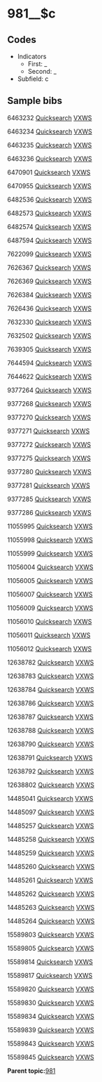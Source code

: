 # 981\_\_$c

## Codes

-   Indicators
    -   First: \_
    -   Second: \_
-   Subfield: c

## Sample bibs

6463232 [Quicksearch](https://search.library.yale.edu/catalog/6463232) [VXWS](http://prodorbis.library.yale.edu:7014/vxws/GetHoldingsService?bibId=6463232)

6463234 [Quicksearch](https://search.library.yale.edu/catalog/6463234) [VXWS](http://prodorbis.library.yale.edu:7014/vxws/GetHoldingsService?bibId=6463234)

6463235 [Quicksearch](https://search.library.yale.edu/catalog/6463235) [VXWS](http://prodorbis.library.yale.edu:7014/vxws/GetHoldingsService?bibId=6463235)

6463236 [Quicksearch](https://search.library.yale.edu/catalog/6463236) [VXWS](http://prodorbis.library.yale.edu:7014/vxws/GetHoldingsService?bibId=6463236)

6470901 [Quicksearch](https://search.library.yale.edu/catalog/6470901) [VXWS](http://prodorbis.library.yale.edu:7014/vxws/GetHoldingsService?bibId=6470901)

6470955 [Quicksearch](https://search.library.yale.edu/catalog/6470955) [VXWS](http://prodorbis.library.yale.edu:7014/vxws/GetHoldingsService?bibId=6470955)

6482536 [Quicksearch](https://search.library.yale.edu/catalog/6482536) [VXWS](http://prodorbis.library.yale.edu:7014/vxws/GetHoldingsService?bibId=6482536)

6482573 [Quicksearch](https://search.library.yale.edu/catalog/6482573) [VXWS](http://prodorbis.library.yale.edu:7014/vxws/GetHoldingsService?bibId=6482573)

6482574 [Quicksearch](https://search.library.yale.edu/catalog/6482574) [VXWS](http://prodorbis.library.yale.edu:7014/vxws/GetHoldingsService?bibId=6482574)

6487594 [Quicksearch](https://search.library.yale.edu/catalog/6487594) [VXWS](http://prodorbis.library.yale.edu:7014/vxws/GetHoldingsService?bibId=6487594)

7622099 [Quicksearch](https://search.library.yale.edu/catalog/7622099) [VXWS](http://prodorbis.library.yale.edu:7014/vxws/GetHoldingsService?bibId=7622099)

7626367 [Quicksearch](https://search.library.yale.edu/catalog/7626367) [VXWS](http://prodorbis.library.yale.edu:7014/vxws/GetHoldingsService?bibId=7626367)

7626369 [Quicksearch](https://search.library.yale.edu/catalog/7626369) [VXWS](http://prodorbis.library.yale.edu:7014/vxws/GetHoldingsService?bibId=7626369)

7626384 [Quicksearch](https://search.library.yale.edu/catalog/7626384) [VXWS](http://prodorbis.library.yale.edu:7014/vxws/GetHoldingsService?bibId=7626384)

7626436 [Quicksearch](https://search.library.yale.edu/catalog/7626436) [VXWS](http://prodorbis.library.yale.edu:7014/vxws/GetHoldingsService?bibId=7626436)

7632330 [Quicksearch](https://search.library.yale.edu/catalog/7632330) [VXWS](http://prodorbis.library.yale.edu:7014/vxws/GetHoldingsService?bibId=7632330)

7632502 [Quicksearch](https://search.library.yale.edu/catalog/7632502) [VXWS](http://prodorbis.library.yale.edu:7014/vxws/GetHoldingsService?bibId=7632502)

7639305 [Quicksearch](https://search.library.yale.edu/catalog/7639305) [VXWS](http://prodorbis.library.yale.edu:7014/vxws/GetHoldingsService?bibId=7639305)

7644594 [Quicksearch](https://search.library.yale.edu/catalog/7644594) [VXWS](http://prodorbis.library.yale.edu:7014/vxws/GetHoldingsService?bibId=7644594)

7644622 [Quicksearch](https://search.library.yale.edu/catalog/7644622) [VXWS](http://prodorbis.library.yale.edu:7014/vxws/GetHoldingsService?bibId=7644622)

9377264 [Quicksearch](https://search.library.yale.edu/catalog/9377264) [VXWS](http://prodorbis.library.yale.edu:7014/vxws/GetHoldingsService?bibId=9377264)

9377268 [Quicksearch](https://search.library.yale.edu/catalog/9377268) [VXWS](http://prodorbis.library.yale.edu:7014/vxws/GetHoldingsService?bibId=9377268)

9377270 [Quicksearch](https://search.library.yale.edu/catalog/9377270) [VXWS](http://prodorbis.library.yale.edu:7014/vxws/GetHoldingsService?bibId=9377270)

9377271 [Quicksearch](https://search.library.yale.edu/catalog/9377271) [VXWS](http://prodorbis.library.yale.edu:7014/vxws/GetHoldingsService?bibId=9377271)

9377272 [Quicksearch](https://search.library.yale.edu/catalog/9377272) [VXWS](http://prodorbis.library.yale.edu:7014/vxws/GetHoldingsService?bibId=9377272)

9377275 [Quicksearch](https://search.library.yale.edu/catalog/9377275) [VXWS](http://prodorbis.library.yale.edu:7014/vxws/GetHoldingsService?bibId=9377275)

9377280 [Quicksearch](https://search.library.yale.edu/catalog/9377280) [VXWS](http://prodorbis.library.yale.edu:7014/vxws/GetHoldingsService?bibId=9377280)

9377281 [Quicksearch](https://search.library.yale.edu/catalog/9377281) [VXWS](http://prodorbis.library.yale.edu:7014/vxws/GetHoldingsService?bibId=9377281)

9377285 [Quicksearch](https://search.library.yale.edu/catalog/9377285) [VXWS](http://prodorbis.library.yale.edu:7014/vxws/GetHoldingsService?bibId=9377285)

9377286 [Quicksearch](https://search.library.yale.edu/catalog/9377286) [VXWS](http://prodorbis.library.yale.edu:7014/vxws/GetHoldingsService?bibId=9377286)

11055995 [Quicksearch](https://search.library.yale.edu/catalog/11055995) [VXWS](http://prodorbis.library.yale.edu:7014/vxws/GetHoldingsService?bibId=11055995)

11055998 [Quicksearch](https://search.library.yale.edu/catalog/11055998) [VXWS](http://prodorbis.library.yale.edu:7014/vxws/GetHoldingsService?bibId=11055998)

11055999 [Quicksearch](https://search.library.yale.edu/catalog/11055999) [VXWS](http://prodorbis.library.yale.edu:7014/vxws/GetHoldingsService?bibId=11055999)

11056004 [Quicksearch](https://search.library.yale.edu/catalog/11056004) [VXWS](http://prodorbis.library.yale.edu:7014/vxws/GetHoldingsService?bibId=11056004)

11056005 [Quicksearch](https://search.library.yale.edu/catalog/11056005) [VXWS](http://prodorbis.library.yale.edu:7014/vxws/GetHoldingsService?bibId=11056005)

11056007 [Quicksearch](https://search.library.yale.edu/catalog/11056007) [VXWS](http://prodorbis.library.yale.edu:7014/vxws/GetHoldingsService?bibId=11056007)

11056009 [Quicksearch](https://search.library.yale.edu/catalog/11056009) [VXWS](http://prodorbis.library.yale.edu:7014/vxws/GetHoldingsService?bibId=11056009)

11056010 [Quicksearch](https://search.library.yale.edu/catalog/11056010) [VXWS](http://prodorbis.library.yale.edu:7014/vxws/GetHoldingsService?bibId=11056010)

11056011 [Quicksearch](https://search.library.yale.edu/catalog/11056011) [VXWS](http://prodorbis.library.yale.edu:7014/vxws/GetHoldingsService?bibId=11056011)

11056012 [Quicksearch](https://search.library.yale.edu/catalog/11056012) [VXWS](http://prodorbis.library.yale.edu:7014/vxws/GetHoldingsService?bibId=11056012)

12638782 [Quicksearch](https://search.library.yale.edu/catalog/12638782) [VXWS](http://prodorbis.library.yale.edu:7014/vxws/GetHoldingsService?bibId=12638782)

12638783 [Quicksearch](https://search.library.yale.edu/catalog/12638783) [VXWS](http://prodorbis.library.yale.edu:7014/vxws/GetHoldingsService?bibId=12638783)

12638784 [Quicksearch](https://search.library.yale.edu/catalog/12638784) [VXWS](http://prodorbis.library.yale.edu:7014/vxws/GetHoldingsService?bibId=12638784)

12638786 [Quicksearch](https://search.library.yale.edu/catalog/12638786) [VXWS](http://prodorbis.library.yale.edu:7014/vxws/GetHoldingsService?bibId=12638786)

12638787 [Quicksearch](https://search.library.yale.edu/catalog/12638787) [VXWS](http://prodorbis.library.yale.edu:7014/vxws/GetHoldingsService?bibId=12638787)

12638788 [Quicksearch](https://search.library.yale.edu/catalog/12638788) [VXWS](http://prodorbis.library.yale.edu:7014/vxws/GetHoldingsService?bibId=12638788)

12638790 [Quicksearch](https://search.library.yale.edu/catalog/12638790) [VXWS](http://prodorbis.library.yale.edu:7014/vxws/GetHoldingsService?bibId=12638790)

12638791 [Quicksearch](https://search.library.yale.edu/catalog/12638791) [VXWS](http://prodorbis.library.yale.edu:7014/vxws/GetHoldingsService?bibId=12638791)

12638792 [Quicksearch](https://search.library.yale.edu/catalog/12638792) [VXWS](http://prodorbis.library.yale.edu:7014/vxws/GetHoldingsService?bibId=12638792)

12638802 [Quicksearch](https://search.library.yale.edu/catalog/12638802) [VXWS](http://prodorbis.library.yale.edu:7014/vxws/GetHoldingsService?bibId=12638802)

14485041 [Quicksearch](https://search.library.yale.edu/catalog/14485041) [VXWS](http://prodorbis.library.yale.edu:7014/vxws/GetHoldingsService?bibId=14485041)

14485097 [Quicksearch](https://search.library.yale.edu/catalog/14485097) [VXWS](http://prodorbis.library.yale.edu:7014/vxws/GetHoldingsService?bibId=14485097)

14485257 [Quicksearch](https://search.library.yale.edu/catalog/14485257) [VXWS](http://prodorbis.library.yale.edu:7014/vxws/GetHoldingsService?bibId=14485257)

14485258 [Quicksearch](https://search.library.yale.edu/catalog/14485258) [VXWS](http://prodorbis.library.yale.edu:7014/vxws/GetHoldingsService?bibId=14485258)

14485259 [Quicksearch](https://search.library.yale.edu/catalog/14485259) [VXWS](http://prodorbis.library.yale.edu:7014/vxws/GetHoldingsService?bibId=14485259)

14485260 [Quicksearch](https://search.library.yale.edu/catalog/14485260) [VXWS](http://prodorbis.library.yale.edu:7014/vxws/GetHoldingsService?bibId=14485260)

14485261 [Quicksearch](https://search.library.yale.edu/catalog/14485261) [VXWS](http://prodorbis.library.yale.edu:7014/vxws/GetHoldingsService?bibId=14485261)

14485262 [Quicksearch](https://search.library.yale.edu/catalog/14485262) [VXWS](http://prodorbis.library.yale.edu:7014/vxws/GetHoldingsService?bibId=14485262)

14485263 [Quicksearch](https://search.library.yale.edu/catalog/14485263) [VXWS](http://prodorbis.library.yale.edu:7014/vxws/GetHoldingsService?bibId=14485263)

14485264 [Quicksearch](https://search.library.yale.edu/catalog/14485264) [VXWS](http://prodorbis.library.yale.edu:7014/vxws/GetHoldingsService?bibId=14485264)

15589803 [Quicksearch](https://search.library.yale.edu/catalog/15589803) [VXWS](http://prodorbis.library.yale.edu:7014/vxws/GetHoldingsService?bibId=15589803)

15589805 [Quicksearch](https://search.library.yale.edu/catalog/15589805) [VXWS](http://prodorbis.library.yale.edu:7014/vxws/GetHoldingsService?bibId=15589805)

15589814 [Quicksearch](https://search.library.yale.edu/catalog/15589814) [VXWS](http://prodorbis.library.yale.edu:7014/vxws/GetHoldingsService?bibId=15589814)

15589817 [Quicksearch](https://search.library.yale.edu/catalog/15589817) [VXWS](http://prodorbis.library.yale.edu:7014/vxws/GetHoldingsService?bibId=15589817)

15589820 [Quicksearch](https://search.library.yale.edu/catalog/15589820) [VXWS](http://prodorbis.library.yale.edu:7014/vxws/GetHoldingsService?bibId=15589820)

15589830 [Quicksearch](https://search.library.yale.edu/catalog/15589830) [VXWS](http://prodorbis.library.yale.edu:7014/vxws/GetHoldingsService?bibId=15589830)

15589834 [Quicksearch](https://search.library.yale.edu/catalog/15589834) [VXWS](http://prodorbis.library.yale.edu:7014/vxws/GetHoldingsService?bibId=15589834)

15589839 [Quicksearch](https://search.library.yale.edu/catalog/15589839) [VXWS](http://prodorbis.library.yale.edu:7014/vxws/GetHoldingsService?bibId=15589839)

15589843 [Quicksearch](https://search.library.yale.edu/catalog/15589843) [VXWS](http://prodorbis.library.yale.edu:7014/vxws/GetHoldingsService?bibId=15589843)

15589845 [Quicksearch](https://search.library.yale.edu/catalog/15589845) [VXWS](http://prodorbis.library.yale.edu:7014/vxws/GetHoldingsService?bibId=15589845)

**Parent topic:**[981](../../tags/981/981.md)

